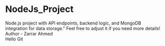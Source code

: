 # NodeJs_Project
Node.js project with API endpoints, backend logic, and MongoDB integration for data storage."  Feel free to adjust it if you need more details!
<br>
Author - Zarrar Ahmed
<br>
Hello Git